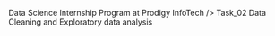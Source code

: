 Data Science Internship Program at Prodigy InfoTech />
Task_02
Data Cleaning and Exploratory data analysis 


